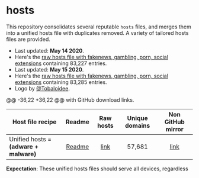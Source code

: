 # hosts
This repository consolidates several reputable `hosts` files, and merges them
into a unified hosts file with duplicates removed.  A variety of tailored hosts files are provided.

* Last updated: **May 14 2020**.
* Here's the [raw hosts file with fakenews, gambling, porn, social extensions](https://raw.githubusercontent.com/StevenBlack/hosts/master/alternates/fakenews-gambling-porn-social/hosts) containing 83,227 entries.
* Last updated: **May 15 2020**.
* Here's the [raw hosts file with fakenews, gambling, porn, social extensions](https://raw.githubusercontent.com/StevenBlack/hosts/master/alternates/fakenews-gambling-porn-social/hosts) containing 83,285 entries.
* Logo by [@Tobaloidee](https://github.com/Tobaloidee).


@@ -36,22 +36,22 @@ with GitHub download links.

Host file recipe | Readme | Raw hosts | Unique domains | Non GitHub mirror
---------------- |:------:|:---------:|:--------------:|:-------------:
Unified hosts = **(adware + malware)** | [Readme](https://raw.githubusercontent.com/Jose43cab/Youtube_Block/master/README.md) | [link](https://raw.githubusercontent.com/Jose43cab/Youtube_Block/master/README.md) | 57,681 | [link](http://sbc.io/hosts/hosts)



**Expectation**: These unified hosts files should serve all devices, regardless
